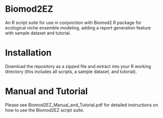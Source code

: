 # Biomod2EZ
An R script suite for use in conjunction with Biomod2 R package for ecological niche ensemble modeling, adding a report generation feature with sample dataset and tutorial.

# Installation
Download the repository as a zipped file and extract into your R working directory (this includes all scripts, a sample dataset, and tutorial).

# Manual and Tutorial
Please see Biomod2EZ_Manual_and_Tutorial.pdf for detailed instructions on how to use the Biomod2EZ script suite.
